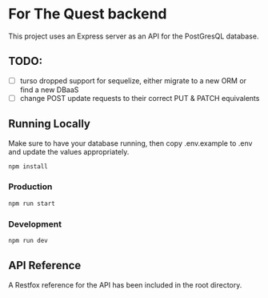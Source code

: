 # For The Quest backend 

This project uses an Express server as an API for the PostGresQL database.

## TODO: 
- [ ] turso dropped support for sequelize, either migrate to a new ORM or find a new DBaaS
- [ ] change POST update requests to their correct PUT & PATCH equivalents

## Running Locally

Make sure to have your database running, then copy .env.example to .env and update the values appropriately.

```bash
npm install
```

### Production

```bash
npm run start
```

### Development

```bash
npm run dev
```

## API Reference

A Restfox reference for the API has been included in the root directory.
